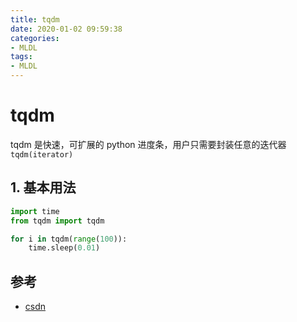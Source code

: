 ```yaml
---
title: tqdm
date: 2020-01-02 09:59:38
categories:
- MLDL
tags:
- MLDL
---
```


# tqdm

tqdm 是快速，可扩展的 python 进度条，用户只需要封装任意的迭代器 `tqdm(iterator)`

## 1. 基本用法

```python
import time
from tqdm import tqdm

for i in tqdm(range(100)):
    time.sleep(0.01)
```

## 参考

- [csdn](https://blog.csdn.net/qq_33472765/article/details/82940843)